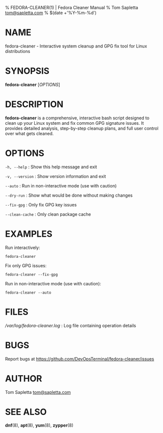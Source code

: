 % FEDORA-CLEANER(1) | Fedora Cleaner Manual
% Tom Sapletta <tom@sapletta.com>
% $(date +'%Y-%m-%d')

# NAME

fedora-cleaner - Interactive system cleanup and GPG fix tool for Linux distributions

# SYNOPSIS

**fedora-cleaner** [*OPTIONS*]

# DESCRIPTION

**fedora-cleaner** is a comprehensive, interactive bash script designed to clean up your Linux system and fix common GPG signature issues. It provides detailed analysis, step-by-step cleanup plans, and full user control over what gets cleaned.

# OPTIONS

`-h, --help`
:   Show this help message and exit

`-v, --version`
:   Show version information and exit

`--auto`
:   Run in non-interactive mode (use with caution)

`--dry-run`
:   Show what would be done without making changes

`--fix-gpg`
:   Only fix GPG key issues

`--clean-cache`
:   Only clean package cache

# EXAMPLES

Run interactively:

    fedora-cleaner

Fix only GPG issues:

    fedora-cleaner --fix-gpg

Run in non-interactive mode (use with caution):

    fedora-cleaner --auto

# FILES

*/var/log/fedora-cleaner.log*
:   Log file containing operation details

# BUGS

Report bugs at https://github.com/DevOpsTerminal/fedora-cleaner/issues

# AUTHOR

Tom Sapletta <tom@sapletta.com>

# SEE ALSO

**dnf**(8), **apt**(8), **yum**(8), **zypper**(8)
